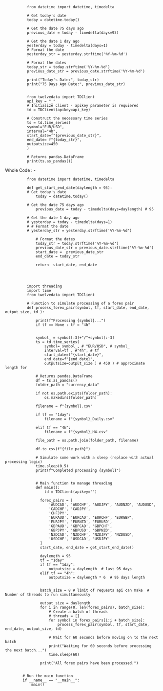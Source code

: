               from datetime import datetime, timedelta
              
              # Get today's date
              today = datetime.today()
              
              # Get the date 75 days ago
              previous_date = today - timedelta(days=95)
              
              # Get the date 1 day ago
              yesterday = today - timedelta(days=1)
              # Format the date
              yesterday_str = yesterday.strftime('%Y-%m-%d')
              
              # Format the dates
              today_str = today.strftime('%Y-%m-%d')
              previous_date_str = previous_date.strftime('%Y-%m-%d')
              
              print("Today's Date:", today_str)
              print("75 Days Ago Date:", previous_date_str)
              
              
              from twelvedata import TDClient
              api_key = "_"
              # Initialize client - apikey parameter is requiered
              td = TDClient(apikey=api_key)
              
              # Construct the necessary time series
              ts = td.time_series(
              symbol="EUR/USD",
              interval="4h",
              start_date=f"{previous_date_str}",
              end_date= f"{today_str}",
              outputsize=450
              )
              
              # Returns pandas.DataFrame
              print(ts.as_pandas())


Whole Code : -




              from datetime import datetime, timedelta

              def get_start_end_date(daylength = 95):
              # Get today's date
                  today = datetime.today()
              
              # Get the date 75 days ago
                  previous_date = today - timedelta(days=daylength) # 95
              
              # Get the date 1 day ago
              # yesterday = today - timedelta(days=1)
              # # Format the date
              # yesterday_str = yesterday.strftime('%Y-%m-%d')
              
                  # Format the dates
                  today_str = today.strftime('%Y-%m-%d')
                  previous_date_str = previous_date.strftime('%Y-%m-%d')
                  start_date =  previous_date_str
                  end_date = today_str
              
                  return  start_date, end_date
              
              
              
              
              import threading
              import time
              from twelvedata import TDClient
              
              # Function to simulate processing of a forex pair
              def process_forex_pair(symbol, tf, start_date, end_date, output_size, td ):
              
                  print(f"Processing {symbol}...")
                  if tf == None : tf = "4h"
              

                  symbol_ = symbol[:3]+"/"+symbol[:-3]
                  ts = td.time_series(
                      symbol= symbol_, # "EUR/USD", # symbol_
                      interval=tf , #"4h", # tf
                      start_date=f"{start_date}",
                      end_date=f"{end_date}",
                      outputsize=output_size ) # 450 ) # approximate length for
              
                  # Returns pandas.DataFrame
                  df = ts.as_pandas()
                  folder_path = "currency_data"
              
                  if not os.path.exists(folder_path):
                      os.makedirs(folder_path)
              
                  filename = f"{symbol}.csv"
              
                  if tf == "1day":
                      filename = f"{symbol}_Daily.csv"
              
                  elif tf == "4h":
                      filename = f"{symbol}_H4.csv"
              
                  file_path = os.path.join(folder_path, filename)
              
                  df.to_csv(f"{file_path}")
              
                  # Simulate some work with a sleep (replace with actual processing logic)
                  time.sleep(0.5)
                  print(f"Completed processing {symbol}")
              
              
                  # Main function to manage threading
                  def main():
                      td = TDClient(apikey="")
                
                    forex_pairs = [
                        'AUDCAD', 'AUDCHF', 'AUDJPY', 'AUDNZD', 'AUDUSD',
                        'CADCHF', 'CADJPY',
                        'CHFJPY',
                        'EURAUD', 'EURCAD', 'EURCHF', 'EURGBP',
                        'EURJPY', 'EURNZD', 'EURUSD',
                        'GBPAUD', 'GBPCAD', 'GBPCHF',
                        'GBPJPY', 'GBPUSD', 'GBPNZD',
                        'NZDCAD', 'NZDCHF', 'NZDJPY', 'NZDUSD',
                        'USDCHF', 'USDCAD', 'USDJPY'
                    ]
                    start_date, end_date = get_start_end_date()
                
                    daylength = 95
                    tf = "1day"
                    if tf == "1day":
                        outputsize = daylength  # last 95 days
                    elif tf == "4h":
                        outputsize = daylength * 6  # 95 days length
                
                
                    batch_size = 8 # limit of requests api can make  # Number of threads to run simultaneously
                
                    output_size = daylength
                    for i in range(0, len(forex_pairs), batch_size):
                        # Create a batch of threads
                        # threads = []
                        for symbol in forex_pairs[i:i + batch_size]:
                            process_forex_pair(symbol, tf, start_date, end_date, output_size, td)
                
                        # Wait for 60 seconds before moving on to the next batch
                        print("Waiting for 60 seconds before processing the next batch...")
                        time.sleep(60)
                
                    print("All forex pairs have been processed.")
    
    
            # Run the main function
            if __name__ == "__main__":
                main()

